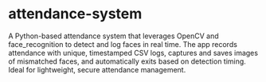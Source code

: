 # attendance-system
A Python-based attendance system that leverages OpenCV and face_recognition to detect and log faces in real time. The app records attendance with unique, timestamped CSV logs, captures and saves images of mismatched faces, and automatically exits based on detection timing. Ideal for lightweight, secure attendance management.
